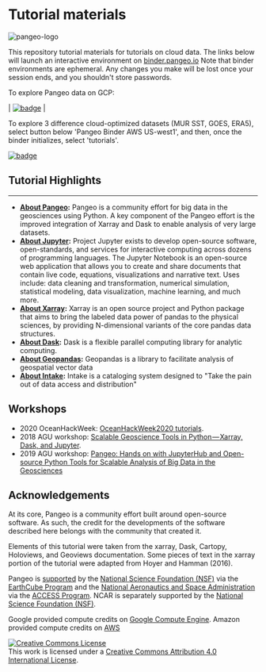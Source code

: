 # Tutorial materials

![pangeo-logo](https://aws1.discourse-cdn.com/standard14/uploads/pangeo/original/1X/657e3c5e0885ee4e5c2062c58f9aa094fa4b14a4.png)

This repository tutorial materials for tutorials on cloud data.  The links below will launch an interactive environment on [binder.pangeo.io](https://binder.pangeo.io/) Note that binder environments are ephemeral. Any changes you make will be lost once your session ends, and you shouldn't store passwords.

To explore Pangeo data on GCP:

| [![badge](https://img.shields.io/static/v1.svg?logo=Jupyter&label=Pangeo+Binder&message=GCE+us-central1&color=blue)](https://binder.pangeo.io/v2/gh/pangeo-gallery/default-binder/master?urlpath=git-pull?repo=https://github.com/cgentemann/cloud_science) |

To explore 3 difference cloud-optimized datasets (MUR SST, GOES, ERA5), select button below 'Pangeo Binder AWS US-west1', and then, once the binder initializes, select 'tutorials'.

[![badge](https://img.shields.io/static/v1.svg?logo=Jupyter&label=Pangeo+Binder&message=AWS+us-west-2&color=orange)](https://aws-uswest2-binder.pangeo.io/v2/gh/pangeo-gallery/default-binder/master?urlpath=git-pull?repo=https://github.com/cgentemann/cloud_science)


## Tutorial Highlights

-----

- **[About Pangeo](https://pangeo.io/):** Pangeo is a community effort for big data in the geosciences using Python. A key component of the Pangeo effort is the improved integration of Xarray and Dask to enable analysis of very large datasets.
- **[About Jupyter](http://jupyter.org/):** Project Jupyter exists to develop open-source software, open-standards, and services for interactive computing across dozens of programming languages. The Jupyter Notebook is an open-source web application that allows you to create and share documents that contain live code, equations, visualizations and narrative text. Uses include: data cleaning and transformation, numerical simulation, statistical modeling, data visualization, machine learning, and much more.
- **[About Xarray](http://xarray.pydata.org/en/latest/index.html):** Xarray is an open source project and Python package that aims to bring the labeled data power of pandas to the physical sciences, by providing N-dimensional variants of the core pandas data structures.
- **[About Dask](http://dask.pydata.org/en/latest/index.html):** Dask is a flexible parallel computing library for analytic computing.
- **[About Geopandas](http://geopandas.org):** Geopandas is a library to facilitate analysis of geospatial vector data
- **[About Intake](https://intake.readthedocs.io/en/latest/index.html):** Intake is a cataloging system designed to "Take the pain out of data access and distribution"


## Workshops

* 2020 OceanHackWeek: [OceanHackWeek2020 tutorials](https://github.com/oceanhackweek).
* 2018 AGU workshop: [Scalable Geoscience Tools in Python — Xarray, Dask, and Jupyter](https://agu.confex.com/agu/fm18/meetingapp.cgi/Session/52170).
* 2019 AGU workshop: [Pangeo: Hands on with JupyterHub and Open-source Python Tools for Scalable Analysis of Big Data in the Geosciences](https://www.agu.org/Events/SCIWS12-Pangeo)

## Acknowledgements

At its core, Pangeo is a community effort built around open-source software. As such, the credit for the developments of the software described here belongs with the community that created it.

Elements of this tutorial were taken from the xarray, Dask, Cartopy, Holoviews, and Geoviews documentation. Some pieces of text in the xarray portion of the tutorial were adapted from Hoyer and Hamman (2016).

Pangeo is [supported](https://www.nsf.gov/awardsearch/showAward?AWD_ID=1740633&HistoricalAwards=false) by the [National Science Foundation (NSF)](https://www.nsf.gov/) via the [EarthCube Program](https://www.earthcube.org/) and the [National Aeronautics and Space Administration](https://www.nasa.gov/) via the [ACCESS Program](https://earthdata.nasa.gov/community/community-data-system-programs/access-projects).  NCAR is separately supported by the [National Science Foundation (NSF)](https://www.nsf.gov/).

Google provided compute credits on [Google Compute Engine](https://cloud.google.com/). Amazon provided compute credits on [AWS](https://aws.amazon.com)

<a rel="license" href="http://creativecommons.org/licenses/by/4.0/"><img alt="Creative Commons License" style="border-width:0" src="https://i.creativecommons.org/l/by/4.0/88x31.png" /></a><br />This work is licensed under a <a rel="license" href="http://creativecommons.org/licenses/by/4.0/">Creative Commons Attribution 4.0 International License</a>.


